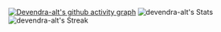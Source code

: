 [![Devendra-alt's github activity graph](https://github-readme-activity-graph.vercel.app/graph?username=devendra-alt&bg_color=000000&color=e6e6e6&line=eeffe5&point=0055ff&area=true&hide_border=true)](https://github.com/ashutosh00710/github-readme-activity-graph)
![devendra-alt's Stats](https://github-readme-stats.vercel.app/api?username=devendra-alt&theme=tokyonight&show_icons=true&hide_border=true&count_private=true)
![devendra-alt's Streak](https://github-readme-streak-stats.herokuapp.com/?user=devendra-alt&theme=tokyonight&hide_border=true)


